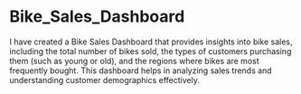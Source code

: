 # Bike_Sales_Dashboard
I have created a Bike Sales Dashboard that provides insights into bike sales, including the total number of bikes sold, the types of customers purchasing them (such as young or old), and the regions where bikes are most frequently bought. This dashboard helps in analyzing sales trends and understanding customer demographics effectively.
